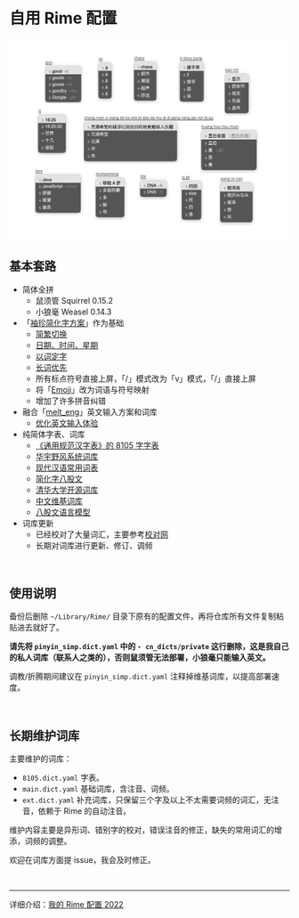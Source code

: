 # 自用 Rime 配置

![demo](./demo.jpeg)



## 基本套路

-   简体全拼
    - 鼠须管 Squirrel 0.15.2 
    - 小狼毫 Weasel 0.14.3
-   「[袖珍简化字方案](https://github.com/rime/rime-pinyin-simp)」作为基础
    - [简繁切换](https://github.com/rime/home/issues/388#issuecomment-504572224)
    - [日期、时间、星期](https://github.com/KyleBing/rime-wubi86-jidian)
    - [以词定字](https://github.com/BlindingDark/rime-lua-select-character)
    - [长词优先](https://github.com/tumuyan/rime-melt/blob/master/lua/melt.lua)
    - 所有标点符号直接上屏，「/」模式改为「v」模式，「/」直接上屏
    - 将「[Emoji](https://github.com/rime/rime-emoji)」改为词语与符号映射
    - 增加了许多拼音纠错
-   融合「[melt_eng](https://github.com/tumuyan/rime-melt)」英文输入方案和词库
    -   [优化英文输入体验](https://dvel.me/posts/make-rime-en-better/)
-   纯简体字表、词库
    -   [《通用规范汉字表》的 8105 字字表](https://github.com/iDvel/The-Table-of-General-Standard-Chinese-Characters)
    -   [华宇野风系统词库](http://bbs.pinyin.thunisoft.com/forum.php?mod=viewthread&tid=30049)
    -   [现代汉语常用词表](https://gist.github.com/indiejoseph/eae09c673460aa0b56db)
    -   [简化字八股文](https://github.com/rime/rime-essay-simp)
    -   [清华大学开源词库](https://github.com/thunlp/THUOCL)
    -   [中文维基词库](https://github.com/felixonmars/fcitx5-pinyin-zhwiki)
    -   [八股文语言模型](https://github.com/lotem/rime-octagram-data/tree/hans)
-   词库更新
    - 已经校对了大量词汇，主要参考[校对网](http://www.jiaodui.com/bbs/)
    - 长期对词库进行更新、修订、调频

<br>

## 使用说明

备份后删除 `~/Library/Rime/` 目录下原有的配置文件，再将仓库所有文件复制粘贴进去就好了。

**请先将 `pinyin_simp.dict.yaml` 中的  `- cn_dicts/private` 这行删除，这是我自己的私人词库（联系人之类的），否则鼠须管无法部署，小狼毫只能输入英文。**

调教/折腾期间建议在 `pinyin_simp.dict.yaml` 注释掉维基词库，以提高部署速度。

<br>

## 长期维护词库

主要维护的词库：

- `8105.dict.yaml` 字表。
- `main.dict.yaml` 基础词库，含注音、词频。
- `ext.dict.yaml` 补充词库，只保留三个字及以上不太需要词频的词汇，无注音，依赖于 Rime 的自动注音。

维护内容主要是异形词、错别字的校对，错误注音的修正，缺失的常用词汇的增添，词频的调整。

欢迎在词库方面提 issue，我会及时修正。

<br>

---

详细介绍：[我的 Rime 配置 2022](https://dvel.me/posts/my-rime-setting-2022/)
